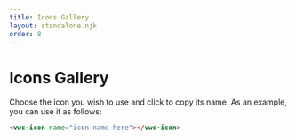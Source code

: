 ```yaml
---
title: Icons Gallery
layout: standalone.njk
order: 8
---
```


# Icons Gallery

Choose the icon you wish to use and click to copy its name.
As an example, you can use it as follows:

```html
<vwc-icon name="icon-name-here"></vwc-icon>
```

<p class="icons-gallery"><docs-icons-gallery></docs-icons-gallery></p>

<style>
  .article .icons-gallery {
    max-inline-size: 106ch;
  }
</style>
